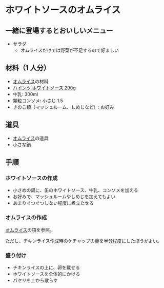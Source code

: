 # ホワイトソースのオムライス

## 一緒に登場するとおいしいメニュー

- サラダ
  - オムライスだけでは野菜が不足するので好ましい

## 材料（1 人分）

- [オムライス](https://github.com/Ishotihadus/recipe/blob/main/%E6%B4%8B%E9%A3%9F/%E3%82%AA%E3%83%A0%E3%83%A9%E3%82%A4%E3%82%B9.md)の材料
- [ハインツ ホワイトソース 290g](https://www.heinz.jp/product/100147200007)
- 牛乳: 300ml
- 顆粒コンソメ: 小さじ 1.5
- きのこ類（マッシュルーム、しめじなど）: お好み

## 道具

- [オムライス](https://github.com/Ishotihadus/recipe/blob/main/%E6%B4%8B%E9%A3%9F/%E3%82%AA%E3%83%A0%E3%83%A9%E3%82%A4%E3%82%B9.md)の道具
- 小さな鍋

## 手順

### ホワイトソースの作成

- 小さめの鍋に、缶のホワイトソース、牛乳、コンソメを加える
- お好みで、マッシュルームやしめじを加えてもよい
- あまりぐつぐつしない程度に煮立たせる

### オムライスの作成

[オムライス](https://github.com/Ishotihadus/recipe/blob/main/%E6%B4%8B%E9%A3%9F/%E3%82%AA%E3%83%A0%E3%83%A9%E3%82%A4%E3%82%B9.md)の項を参照。

ただし、チキンライス作成時のケチャップの量を半分程度にしたほうがよい。

### 盛り付け

- チキンライスの上に、卵を載せる
- ホワイトソースを全体的にかける
- パセリを上から散らす
